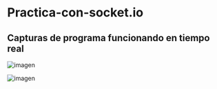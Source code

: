 # Practica-con-socket.io

## Capturas de programa funcionando en tiempo real
![imagen](https://user-images.githubusercontent.com/90431013/195470740-345392c0-3850-4e63-97d9-d27d5fa1e9f6.png)

![imagen](https://user-images.githubusercontent.com/90431013/195470840-960bf298-5d4a-40e2-9cca-51958755eeb0.png)
